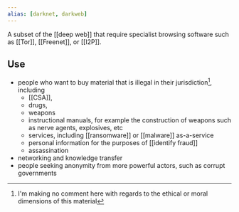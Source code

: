 ```yaml
---
alias: [darknet, darkweb]
---
```

A subset of the [[deep web]] that require specialist browsing software such as [[Tor]], [[Freenet]], or [[I2P]]. 

## Use
- people who want to buy material that is illegal in their jurisdiction[^1], including 
	- [[CSA]], 
	- drugs, 
	- weapons
	- instructional manuals, for example the construction of weapons such as nerve agents, explosives, etc
	- services, including [[ransomware]] or [[malware]] as-a-service
	- personal information for the purposes of [[identify fraud]]
	- assassination
- networking and knowledge transfer
- people seeking anonymity from more powerful actors, such as corrupt governments

[^1]: I'm making no comment here with regards to the ethical or moral dimensions of this material